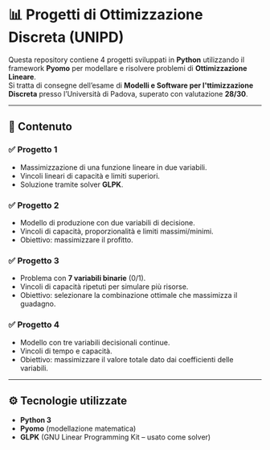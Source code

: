 # 📊 Progetti di Ottimizzazione Discreta (UNIPD)

Questa repository contiene 4 progetti sviluppati in **Python** utilizzando il framework **Pyomo** per modellare e risolvere problemi di **Ottimizzazione Lineare**.  
Si tratta di consegne dell’esame di **Modelli e Software per l'ttimizzazione Discreta** presso l’Università di Padova, superato con valutazione **28/30**.  

---

## 📂 Contenuto

### ✅ Progetto 1
- Massimizzazione di una funzione lineare in due variabili.  
- Vincoli lineari di capacità e limiti superiori.  
- Soluzione tramite solver **GLPK**.  

### ✅ Progetto 2
- Modello di produzione con due variabili di decisione.  
- Vincoli di capacità, proporzionalità e limiti massimi/minimi.  
- Obiettivo: massimizzare il profitto.  

### ✅ Progetto 3
- Problema con **7 variabili binarie** (0/1).  
- Vincoli di capacità ripetuti per simulare più risorse.  
- Obiettivo: selezionare la combinazione ottimale che massimizza il guadagno.  

### ✅ Progetto 4
- Modello con tre variabili decisionali continue.  
- Vincoli di tempo e capacità.  
- Obiettivo: massimizzare il valore totale dato dai coefficienti delle variabili.  

---

## ⚙️ Tecnologie utilizzate
- **Python 3**  
- **Pyomo** (modellazione matematica)  
- **GLPK** (GNU Linear Programming Kit – usato come solver)  
